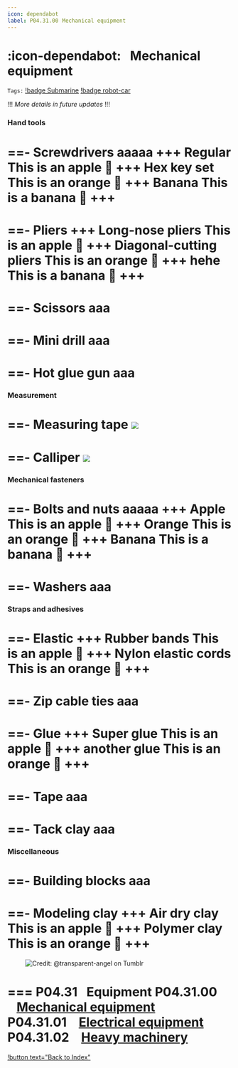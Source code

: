 ```yaml
---
icon: dependabot
label: P04.31.00⠀Mechanical equipment
---
```

# :icon-dependabot:⠀Mechanical equipment
`Tags:` [!badge Submarine](/projects/P04-submarine.md) [!badge robot-car]()

!!!
*More details in future updates*
!!!

### Hand tools

==- Screwdrivers
aaaaa
+++ Regular
This is an apple 🍎
+++ Hex key set
This is an orange 🍊
+++ Banana
This is a banana 🍌
+++
===

==- Pliers
+++ Long-nose pliers
This is an apple 🍎
+++ Diagonal-cutting pliers
This is an orange 🍊
+++ hehe
This is a banana 🍌
+++
===

==- Scissors
aaa
===

==- Mini drill
aaa
===

==- Hot glue gun
aaa
===

### Measurement
==- Measuring tape
![](https://cdn.shopify.com/s/files/1/0016/5032/7651/products/36002-new.jpg?v=1551679256&width=1445)
===

==- Calliper
![](https://m.media-amazon.com/images/I/51ufZPKZmLL._AC_SL1000_.jpg)
===

### Mechanical fasteners
==- Bolts and nuts
aaaaa
+++ Apple
This is an apple 🍎
+++ Orange
This is an orange 🍊
+++ Banana
This is a banana 🍌
+++
===

==- Washers
aaa
===

### Straps and adhesives
==- Elastic
+++ Rubber bands
This is an apple 🍎
+++ Nylon elastic cords
This is an orange 🍊
+++
===

==- Zip cable ties
aaa
===

==- Glue
+++ Super glue
This is an apple 🍎
+++ another glue
This is an orange 🍊
+++
===

==- Tape
aaa
===

==- Tack clay
aaa
===

### Miscellaneous
==- Building blocks
aaa
===

==- Modeling clay
+++ Air dry clay
This is an apple 🍎
+++ Polymer clay
This is an orange 🍊
+++
===

<figure>
    <img src="https://64.media.tumblr.com/d103eb823dce2842c673f409f036857b/tumblr_mzx9wrdwFa1snc5kxo1_1280.gifv" alt="Credit: @transparent-angel on Tumblr">
</figure>

=== P04.31⠀Equipment
P04.31.00 ⠀[Mechanical equipment](/projects/P04-submarine/P04-30-39-technical-details/P04-31-equipment/P04-31-00-mechanical-equipment.md)\
P04.31.01 ⠀[Electrical equipment](/projects/P04-submarine/P04-30-39-technical-details/P04-31-equipment/P04-31-01-electrical-equipment.md)\
P04.31.02 ⠀[Heavy machinery](/projects/P04-submarine/P04-30-39-technical-details/P04-31-equipment/P04-31-02-heavy-machinery.md)
===

[!button text="Back to Index"](/projects/P04-submarine/P04-10-19-about-the-project/P04-10-index.md)